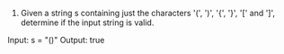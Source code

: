1. Given a string s containing just the characters '(', ')', '{', '}', '[' and ']', determine if the input string is valid.

Input: s = "()"
Output: true
